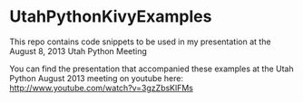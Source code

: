 UtahPythonKivyExamples
======================

This repo contains code snippets to be used in my presentation at the August 8, 2013 Utah Python Meeting

You can find the presentation that accompanied these examples at the Utah Python August 2013 meeting on youtube here: http://www.youtube.com/watch?v=3gzZbsKlFMs
